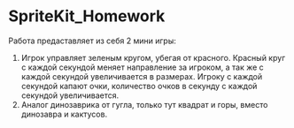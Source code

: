 # SpriteKit_Homework

Работа предаставляет из себя 2 мини игры:
1. Игрок управляет зеленым кругом, убегая от красного. Красный круг с каждой секундой меняет направление за игроком, а так же с каждой секундой увеличивается в размерах. Игроку с каждой секундой капают очки, количество очков в секунду с каждой секундой увеличивается.
2. Аналог динозаврика от гугла, только тут квадрат и горы, вместо динозавра и кактусов.
